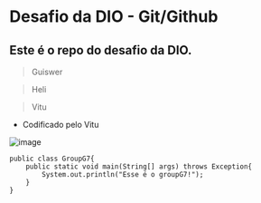 # Desafio da DIO - Git/Github 

## Este é o repo do desafio da DIO. 

> Guiswer 

> Heli

> Vitu
- Codificado pelo Vitu

![image](https://github.com/Guiswer/desafio_github_markdown/assets/126336626/b4d914c0-5d1c-4603-938b-a125085135ad)

```
public class GroupG7{
    public static void main(String[] args) throws Exception{
        System.out.println("Esse é o groupG7!");
    }
}
```
